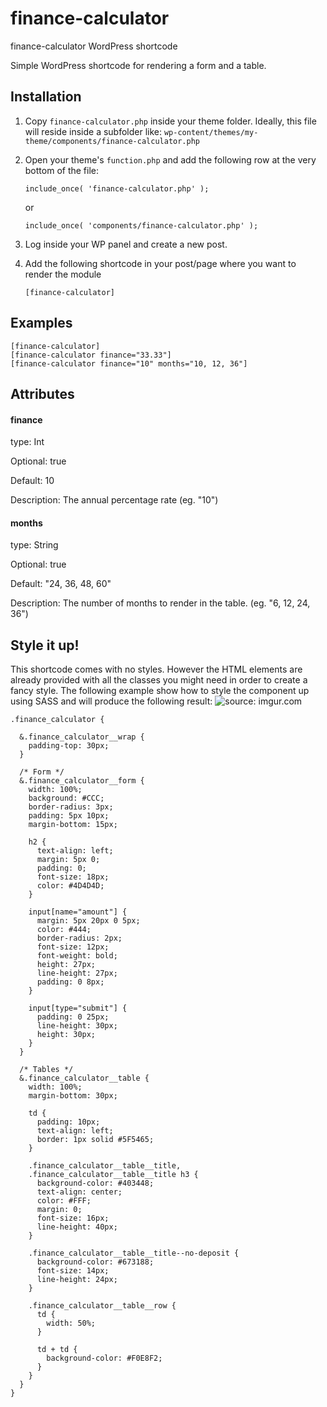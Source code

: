 # finance-calculator
finance-calculator WordPress shortcode

Simple WordPress shortcode for rendering a form and a table.

## Installation

1. Copy `finance-calculator.php` inside your theme folder. Ideally, this file will reside inside a subfolder like: `wp-content/themes/my-theme/components/finance-calculator.php`

2. Open your theme's `function.php` and add the following row at the very bottom of the file:

    ```
    include_once( 'finance-calculator.php' );
    ```
    or
    ```
    include_once( 'components/finance-calculator.php' );
    ```

3. Log inside your WP panel and create a new post.

4. Add the following shortcode in your post/page where you want to render the module

    ```
    [finance-calculator]
    ```

## Examples

    [finance-calculator]
    [finance-calculator finance="33.33"]
    [finance-calculator finance="10" months="10, 12, 36"]

## Attributes


#### finance

type: Int

Optional: true

Default: 10

Description: The annual percentage rate (eg. "10")


#### months

type: String

Optional: true

Default: "24, 36, 48, 60"

Description: The number of months to render in the table. (eg. "6, 12, 24, 36")


## Style it up!

This shortcode comes with no styles. However the HTML elements are already provided with all the classes you might need in order to create a fancy style.
The following example show how to style the component up using SASS and will produce the following result:
<img src="http://i.imgur.com/IeKO5iM.png" title="source: imgur.com" />

```
.finance_calculator {

  &.finance_calculator__wrap {
    padding-top: 30px;
  }

  /* Form */
  &.finance_calculator__form {
    width: 100%;
    background: #CCC;
    border-radius: 3px;
    padding: 5px 10px;
    margin-bottom: 15px;

    h2 {
      text-align: left;
      margin: 5px 0;
      padding: 0;
      font-size: 18px;
      color: #4D4D4D;
    }

    input[name="amount"] {
      margin: 5px 20px 0 5px;
      color: #444;
      border-radius: 2px;
      font-size: 12px;
      font-weight: bold;
      height: 27px;
      line-height: 27px;
      padding: 0 8px;
    }

    input[type="submit"] {
      padding: 0 25px;
      line-height: 30px;
      height: 30px;
    }
  }

  /* Tables */
  &.finance_calculator__table {
    width: 100%;
    margin-bottom: 30px;

    td {
      padding: 10px;
      text-align: left;
      border: 1px solid #5F5465;
    }

    .finance_calculator__table__title,
    .finance_calculator__table__title h3 {
      background-color: #403448;
      text-align: center;
      color: #FFF;
      margin: 0;
      font-size: 16px;
      line-height: 40px;
    }

    .finance_calculator__table__title--no-deposit {
      background-color: #673188;
      font-size: 14px;
      line-height: 24px;
    }

    .finance_calculator__table__row {
      td {
        width: 50%;
      }

      td + td {
        background-color: #F0E8F2;
      }
    }
  }
}
```
